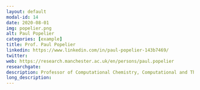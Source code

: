 ```yaml
---
layout: default
modal-id: 14
date: 2020-08-01
img: popelier.png
alt: Paul Popelier
categories: [example]
title: Prof. Paul Popelier
linkedin: https://www.linkedin.com/in/paul-popelier-143b7469/
twitter:  
web: https://research.manchester.ac.uk/en/persons/paul.popelier
researchgate: 
description: Professor of Computational Chemistry, Computational and Theoretical Chemistry, University of Manchester
long_description: 
---
```

